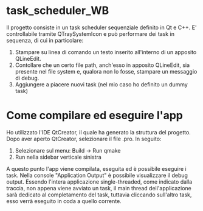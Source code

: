 # task_scheduler_WB

Il progetto consiste in un task scheduler sequenziale definito in Qt e C++. 
E' controllabile tramite QTraySystemIcon e può performare dei task in sequenza, di cui in particolare:
1) Stampare su linea di comando un testo inserito all'interno di un apposito QLineEdit.
2) Contollare che un certo file path, anch'esso in apposito QLineEdit, sia presente nel file system e, qualora non lo fosse, stampare un messaggio di debug.
3) Aggiungere a piacere nuovi task (nel mio caso ho definito un dummy task)

# Come compilare ed eseguire l'app

Ho utilizzato l'IDE QtCreator, il quale ha generato la struttura del progetto. Dopo aver aperto QtCreator, selezionare il file .pro. In seguito:
1) Selezionare sul menu: Build -> Run qmake
2) Run nella sidebar verticale sinistra

A questo punto l'app viene compilata, eseguita ed è possibile eseguire i task. Nella console "Application Output" è possibile visualizzare il debug output. Essendo l'intera applicazione single-threaded, come indicato dalla traccia, non appena viene avviato un task, il main thread dell'applicazione sarà dedicato al completamento del task, tuttavia cliccando sull'altro task, esso verrà eseguito in coda a quello corrente.

